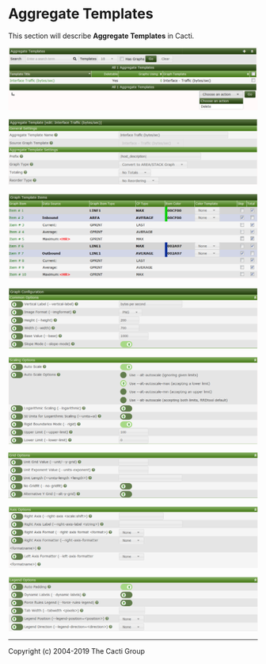 # Aggregate Templates

This section will describe **Aggregate Templates** in Cacti.

![Aggregate Templates](images/aggregate-templates.png)

![Aggregate Templates Edit General Options](images/aggregate-templates-edit1.png)

![Aggregate Templates Edit Canvas Options](images/aggregate-templates-edit2.png)

![Aggregate Templates Edit Common Options](images/aggregate-templates-edit3.png)

![Aggregate Templates Edit Scaling Options](images/aggregate-templates-edit4.png)

![Aggregate Templates Edit Grid Options](images/aggregate-templates-edit5.png)

![Aggregate Templates Edit Axis Options](images/aggregate-templates-edit6.png)

![Aggregate Templates Edit Legend Options](images/aggregate-templates-edit7.png)

---
Copyright (c) 2004-2019 The Cacti Group
